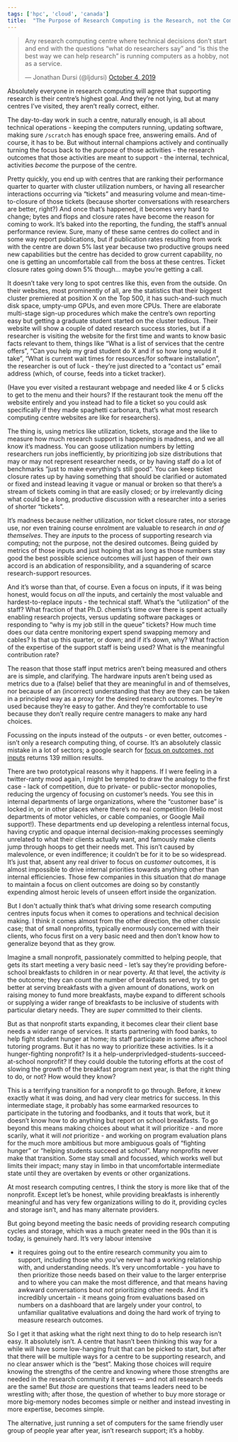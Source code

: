 ```yaml
---
tags: ['hpc', 'cloud', 'canada']
title:  "The Purpose of Research Computing is the Research, not the Computing"
---
```

<blockquote class="twitter-tweet"><p lang="en" dir="ltr">Any research computing centre where technical decisions don’t start and end with the questions “what do researchers say” and “is this the best way we can help research” is running computers as a hobby, not as a service.</p>&mdash; Jonathan Dursi (@ljdursi) <a href="https://twitter.com/ljdursi/status/1180123733538856960?ref_src=twsrc%5Etfw">October 4, 2019</a></blockquote> <script async src="https://platform.twitter.com/widgets.js" charset="utf-8"></script>

Absolutely everyone in research computing will agree that supporting
research is their centre’s highest goal.  And they’re not lying,
but at many centres I’ve visited, they aren’t really correct, either.

The day-to-day work in such a centre, naturally enough, is all about
technical operations - keeping the computers running, updating
software, making sure `/scratch` has enough space free, answering
emails.  And of course, it has to be.  But without internal champions
actively and continually turning the focus back to the _purpose_
of those activities - the research outcomes that those activities
are meant to support - the internal, technical, activities _become_
the purpose of the centre.

Pretty quickly, you end up with centres that are ranking their
performance quarter to quarter with cluster utilization numbers,
or having all researcher interactions occurring via “tickets” and
measuring volume and mean-time-to-closure of those tickets (because
shorter conversations with researchers are better, right?)  And
once that’s happened, it becomes very hard to change; bytes and
flops and closure rates have become the reason for coming to work.
It’s baked into the reporting, the funding, the staff’s annual
performance review.  Sure, many of these same centres do collect
and in some way report publications, but if publication rates
resulting from work with the centre are down 5% last year because
two productive groups need new capabilities but the centre has
decided to grow current capability, no one is getting an uncomfortable
call from the boss at these centres.  Ticket closure rates going
down 5% though… maybe you’re getting a call.

It doesn’t take very long to spot centres like this, even from the
outside.  On their websites, most prominently of all, are the
statistics that their biggest cluster premiered at position X on
the Top 500, it has such-and-such much disk space, umpty-ump GPUs,
and even more CPUs.  There are elaborate multi-stage sign-up
procedures which make the centre’s own reporting easy but getting
a graduate student started on the cluster tedious.  Their website
will show a couple of dated research success stories, but if a
researcher is visiting the website for the first time and wants to
know basic facts relevant to them, things like “What is a list of
services that the centre offers”, “Can you help my grad student do
X and if so how long would it take”,  “What is current wait times
for resources/for software installation”, the researcher is out of
luck - they’re just directed to a “contact us” email address (which,
of course, feeds into a ticket tracker).

(Have you ever visited a restaurant webpage and needed like 4 or 5
clicks to get to the menu and their hours?  If the restaurant took
the menu off the website entirely and you instead had to file a
ticket so you could ask specifically if they made spaghetti carbonara,
that’s what most research computing centre websites are like for
researchers).

The thing is, using metrics like utilization, tickets, storage and
the like to measure how much research support is happening is
madness, and we all know it’s madness.  You can goose utilization
numbers by letting researchers run jobs inefficiently, by prioritizing
job size distributions that may or may not represent researcher
needs, or by having staff do a lot of benchmarks “just to make
everything’s still good”.  You can keep ticket closure rates up by
having something that should be clarified or automated or fixed and
instead leaving it vague or manual or broken so that there’s a
stream of tickets coming in that are easily closed; or by irrelevantly
dicing what could be a long, productive discussion with a researcher
into a series of shorter “tickets”.

It’s madness because neither utilization, nor ticket closure rates,
nor storage use, nor even training course enrolment are valuable
to research _in and of themselves_.  They are *inputs* to the process
of supporting research via computing; not the purpose, not the
desired outcomes.  Being guided by metrics of those inputs and just
hoping that as long as those numbers stay good the best possible
science outcomes will just happen of their own accord is an abdication
of responsibility, and a squandering of scarce research-support
resources.

And it’s worse than that, of course.  Even a focus on inputs, if
it was being honest, would focus on _all_ the inputs, and certainly
the most valuable and hardest-to-replace inputs - the technical
staff.   What’s the “utilization” of the staff?  What fraction of
that Ph.D. chemist’s time over there is spent actually enabling
research projects, versus updating software packages or responding
to “why is my job still in the queue” tickets?  How much time does
our data centre monitoring expert spend swapping memory and cables?
Is that up this quarter, or down; and if it’s down, why?  What
fraction of the expertise of the support staff is being used?  What
is the meaningful contribution rate?

The reason that those staff input metrics aren’t being measured and
others are is simple, and clarifying.  The hardware inputs aren’t
being used as metrics due to a (false) belief that they are meaningful
in and of themselves, nor because of an (incorrect) understanding
that they are they can be taken in a principled way as a proxy for
the desired research outcomes.  They’re used because they’re easy
to gather.  And they’re comfortable to use because they don’t really
require centre managers to make any hard choices.

Focussing on the inputs instead of the outputs - or even better,
outcomes - isn’t only a research computing thing, of course.  It’s
an absolutely classic mistake in a lot of sectors; a google search
for [focus on outcomes, not
inputs](https://www.google.com/search?q=focus+on+outcomes%2C+not+inputs&oq=focus+on+outcomes%2C+not+inputs)
returns 139 million results.

There are two prototypical reasons why it happens.  If I were feeling
in a twitter-ranty mood again, I might be tempted to draw the analogy
to the first case - lack of competition, due to private- or
public-sector monopolies, reducing the urgency of focusing on
customer’s needs.  You see this in internal departments of large
organizations, where the “customer base” is locked in, or in other
places where there’s no real competition (Hello most departments
of motor vehicles, or cable companies, or Google Mail support!).
These departments end up developing a relentless internal focus,
having cryptic and opaque internal decision-making processes seemingly
unrelated to what their clients actually want, and famously make
clients jump through hoops to get their needs met.  This isn’t
caused by malevolence, or even indifference; it couldn’t be for it
to be so widespread.  It’s just that, absent any real driver to
focus on *customer* outcomes, it is almost impossible to drive
internal priorities towards anything other than internal efficiencies.
Those few companies in this situation that _do_ manage to maintain
a focus on client outcomes are doing so by constantly expending
almost heroic levels of unseen effort inside the organization.

But I don't actually think that’s what driving some research computing
centres inputs focus when it comes to operations and technical
decision making.  I think it comes almost from the other direction,
the other classic case; that of small nonprofits, typically enormously
concerned with their clients, who focus first on a very basic need
and then don’t know how to generalize beyond that as they grow.

Imagine a small nonprofit, passionately committed to helping people,
that gets its start meeting a very basic need - let’s say they’re
providing before-school breakfasts to children in or near poverty.
At that level, the activity _is_ the outcome; they can count the
number of breakfasts served, try to get better at serving breakfasts
with a given amount of donations, work on raising money to fund
more breakfasts, maybe expand to different schools or supplying a
wider range of breakfasts to be inclusive of students with particular
dietary needs.  They are _super_ committed to their clients.

But as that nonprofit starts expanding, it becomes clear their
client base needs a wider range of services.  It starts partnering
with food banks, to help fight student hunger at home; its staff
participate in some after-school tutoring programs.  But it has no
way to prioritize these activities.  Is it a hunger-fighting
nonprofit?  Is it a help-underprivledged-students-succeed-at-school
nonprofit?  If they could double the tutoring efforts at the cost
of slowing the growth of the breakfast program next year, is that
the right thing to do, or not?  How would they know?

This is a terrifying transition for a nonprofit to go through.
Before, it knew exactly what it was doing, and had very clear metrics
for success.  In this intermediate stage, it probably has some
earmarked resources to participate in the tutoring and foodbanks,
and it touts that work, but it doesn’t know how to do anything but
report on school breakfasts.  To go beyond this means making choices
about what it will prioritize - and more scarily, what it will _not_
prioritize - and working on program evaluation plans for the much
more ambitious but more ambiguous goals of “fighting hunger” or
“helping students succeed at school”.   Many nonprofits never make
that transition.  Some stay small and focussed, which works well
but limits their impact; many stay in limbo in that uncomfortable
intermediate state until they are overtaken by events or other
organizations.

At most research computing centres, I think the story is more like
that of the nonprofit.  Except let’s be honest, while providing
breakfasts is inherently meaningful and has very few organizations
willing to do it, providing cycles and storage isn’t, and has many
alternate providers.

But going beyond meeting the basic needs of providing research
computing cycles and storage, which was a much greater need in the
90s than it is today, is genuinely hard.  It’s very labour intensive
- it requires going out to the entire research community you aim
to support, including those who you’ve never had a working relationship
with, and understanding needs.  It’s very uncomfortable - you have
to then prioritize those needs based on their value to the larger
enterprise and to where you can make the most difference, and that
means having awkward conversations bout *not* prioritizing other
needs.  And it’s incredibly uncertain - it means going from evaluations
based on numbers on a dashboard that are largely under your control,
to unfamiliar qualitative evaluations and doing the hard work of
trying to measure research outcomes.

So I get it that asking what the right next thing to do to help
research isn’t easy.  It absolutely isn’t.  A centre that hasn’t
been thinking this way for a while will have some low-hanging fruit
that can be picked to start, but after that there will be  multiple
ways for a centre to be supporting research, and no clear answer
which is the “best”.   Making those choices will require knowing
the strengths of the centre and knowing where those strengths are
needed in the research community it serves — and not all research
needs are the same!  But _those_ are questions that teams leaders
need to be wrestling with; after those, the question of whether to
buy more storage or more big-memory nodes becomes simple or neither
and instead investing in more expertise, becomes simple.

The alternative, just running a set of computers for the same
friendly user group of people year after year, isn’t research
support; it’s a hobby.
